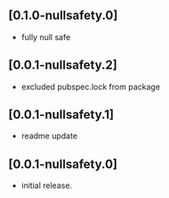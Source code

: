 
## [0.1.0-nullsafety.0]

* fully null safe

## [0.0.1-nullsafety.2]

* excluded pubspec.lock from package

## [0.0.1-nullsafety.1]

* readme update

## [0.0.1-nullsafety.0]

* initial release.
